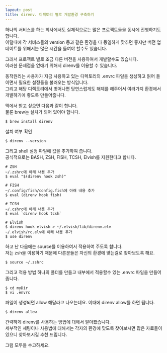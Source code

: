 ```yaml
---
layout: post
title: direnv. 디렉토리 별로 개발환경 구축하기
---
```


하나의 서비스를 하는 회사에서도 실제적으로는 많은 프로젝트들을 동시에 진행하기도 합니다.  
이럴때에 각 서비스들의 version 등과 같은 환경을 다 동일하게 맞추면 좋지만 버전 업데이트를 위해서는 많은 시간을 들여야 할수도 있습니다.  

그래서 프로젝트 별로 조금 다른 버전을 사용하여서 개발할수도 있습니다.  
이러한 문제점을 없애기 위해서 direnv를 이용할 수 있습니다.  

동작원리는 사용자가 지금 사용하고 있는 디렉토리의 .envrc 파일을 생성하고 읽어 들이면서 필요한 설정들을 불러오는 방식입니다.  
그리고 해당 디렉토리에서 벗어나면 당연스럽게도 해제를 해주어서 여러가지 환경에서 개발하기에 좋도록 만들어줍니다.  

맥에서 받고 싶으면 다음과 같이 합니다.  
물론 brew는 설치가 되어 있어야 합니다.

```
$ brew install direnv
```

설치 여부 확인

```
$ direnv --version
```

그리고 shell 설정 파일에 값을 추가하여 줍니다.  
공식적으로는 BASH, ZSH, FISH, TCSH, Elvish를 지원한다고 합니다.

```
# ZSH
~/.zshrc에 아래 내용 추가
$ eval "$(direnv hook zsh)"

# FISH
~/.config/fish/config.fish에 아래 내용 추가
$ eval (direnv hook fish)

# TCSH
~/.cshrc에 아래 내용 추가
$ eval `direnv hook tcsh`

# Elvish
$ direnv hook elvish > ~/.elvish/lib/direnv.elv
~/.elvish/rc.elv에 아래 내용 추가
$ use direnv
```

하고 난 다음에는 source를 이용하여서 적용하여 주도록 합니다.  
저는 zsh을 이용하기 때문에 다른분들은 자신의 환경에 맞는걸로 찾아보도록 해요.  

```
$ source ~/.zshrc
```

그리고 적용 방법 하나의 폴더를 만들고 내부에서 적용할수 있는 .envrc 파일을 만들어 줍니다.

```
$ cd myDir
$ vi .envrc
```

파일이 생성되면 allow 해달라고 나오는데요. 이때에 direnv allow를 하면 됩니다.

```
$ direnv allow
```

간략하게 direnv를 사용하는 방법에 대해서 알아봤습니다.  
세부적인 세팅이나 사용법에 대해서는 각자의 환경에 맞도록 찾아보시면 많은 자료들이 있으니 찾아보시길 추천 드립니다.

그럼 모두들 수고하세요.